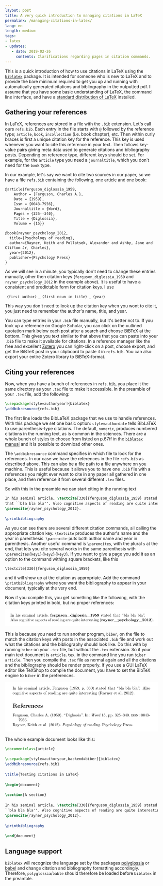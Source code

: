```yaml
---
layout: post
title: A very quick introduction to managing citations in LaTeX
permalink: /managing-citations-in-latex/
lang: en
length: medium
tags: 
- latex
- updates:
   - date: 2019-02-26
     contents: Clarifications regarding pages in citation commands.
---
```


This is a quick introduction of how to use citations in LaTeX using the [`biblatex`](https://www.ctan.org/pkg/biblatex) package. It is intended for someone who is new to LaTeX and to provide the bare minimum required to get you up and running with automatically generated citations and bibliography in the outputted pdf. I assume that you have some basic understanding of LaTeX, the command line interface, and have a [standard distribution of LaTeX](https://www.latex-project.org/get/) installed.

## Gathering your references

In LaTeX, references are stored in a file with the `.bib` extension. Let's call ours `refs.bib`. Each entry in the file starts with `@` followed by the reference type; `article`, `book`, `incollection` (i.e. book chapter), etc. Then within curly braces is first a unique citation key for the reference. This key is used whenever you want to cite this reference in your text. Then follows key-value pairs giving meta data used to generate citations and bibliography posts. Depending on reference type, different keys should be set. For example, for the `article` type you need a `journaltitle`, which you don't need for the `book` type. 

In our example, let's say we want to cite two sources in our paper, so we have a file `refs.bib` containing the following, one article and one book:

```
@article{ferguson_diglossia_1959,
	Author = {Ferguson, Charles A.},
	Date = {1959},
	Issn = {0043-7956},
	Journaltitle = {Word},
	Pages = {325--340},
	Title = {Diglossia},
	Volume = {15}}

@book{rayner_psychology_2012,
  title={Psychology of reading},
  author={Rayner, Keith and Pollatsek, Alexander and Ashby, Jane and Clifton Jr, Charles},
  year={2012},
  publisher={Psychology Press}
}
```

As we will see in a minute, you typically don't need to change these entries manually, other then citation keys (`ferguson_diglossia_1959` and `rayner_psychology_2012` in the example above). It is useful to have a consistent and predictable form for citation keys. I use 

```
〈first author〉_〈first noun in title〉_〈year〉
```

This way you don't need to look up the citation key when you wont to cite it, you just need to remember the author's name, title, and year.

You can type entries in your `.bib` file manually, but it's better not to. If you look up a reference on Google Scholar, you can click on the outlined quotation mark below each post after a search and choose BiBTeX at the bottom. This gives you text similar to that above that you can paste into your `.bib` file to make it available for citations. In a reference manager like the free and excellent [Zotero](http://www.zoteri.org) you can right-click on a post, choose export, and get the BiBTeX post in your clipboard to paste it in `refs.bib`. You can also export your entire Zotero library to BiBTeX-format.

## Citing your references

Now, when you have a bunch of references in `refs.bib`, you place it the same directory as your `.tex` file to make it accessible. In the preamble of your `.tex` file, add the following:


``` tex
\usepackage[style=authoryear]{biblatex}
\addbibresource{refs.bib}
```

The first line loads the BibLaTeX package that we use to handle references. With this package we set one basic option: `style=authordate` tells BibLaTeX to use parenthesis-type citations. The default, `numeric`, produces numbered citations in the running text, as is common in the sciences. There are a whole bunch of styles to choose from listed on p.67ff in the [`biblatex` manual](http://mirrors.ctan.org/macros/latex/contrib/biblatex/doc/biblatex.pdf) and it is possible to download other ones. 


The `\addbibresource` command specifies in which file to look for the references. In our case we have the references in the file `refs.bib` as described above. This can also be a file path to a file anywhere on you machine. This is useful because it allows you to have one `.bib` file with a references you might ever want to cite in any paper all gathered in one place, and then reference it from several different `.tex` files.

So with this in the preamble we can start citing in the running text

```tex
In his seminal article, \textcite[330]{ferguson_diglossia_1959} stated
that ``bla bla bla''. Also cognitive aspects of reading are quite interesting
\parencite{rayner_psychology_2012}.

\printbibliography
```

As you can see there are several different citation commands, all calling the appropriate citation key. `\textcite` produces the author's name and the year in parenthesis. `\parencite` puts both author name and year in parenthesis. Another useful command is `\parencites`, with the plural `s` at the end, that lets you cite several works in the same parenthesis with `\parencites{key1}{key2}{key3}`. If you want to give a page you add it as an option to the command withing square brackets, like this

```
\textcite[330]{ferguson_diglossia_1959}
```

and it will show up at the citation as appropriate. Add the command `\printbibliography` where you want the bibliography to appear in your document, typically at the very end.

Now if you compile this, you get something like the following, with the citation keys printed in bold, but no proper references:

![Pdf pre-biber](/images/2019-02-16/pre-biber.png)

This is because you need to run another program, `biber`, on the file to match the citation keys with posts in the associated `.bib` file and work out what the citations and the bibliography should look like. Do this with by running `biber` on your `.tex` file, but without the `.tex` extension. So if your main text document is `article.tex`, in the command line you run `biber article`. Then you compile the `.tex` file as normal again and all the citations and the bibliography should be render properly. If you use a GUI LaTeX editor like TeXShop to compile the document, you have to set the BibTeX engine to `biber` in the preferences.


![Pdf post-biber](/images/2019-02-16/post-biber.png)

The whole example document looks like this:

```tex
\documentclass{article}

\usepackage[style=authoryear,backend=biber]{biblatex}
\addbibresource{refs.bib}

\title{Testing citations in LaTeX}

\begin{document}

\section{A section}

In his seminal article, \textcite[330]{ferguson_diglossia_1959} stated that
``bla bla bla''. Also cognitive aspects of reading are quite interesting
\parencite{rayner_psychology_2012}.

\printbibliography

\end{document}
```

## Language support

`biblatex` will recognize the language set by the packages [polyglossia](https://www.ctan.org/pkg/polyglossia) or [babel](https://www.ctan.org/pkg/babel) and change citation and bibliography formatting accordingly. Therefore, `polyglossia`/`bable` should therefore be loaded before `biblatex` in the preamble.
